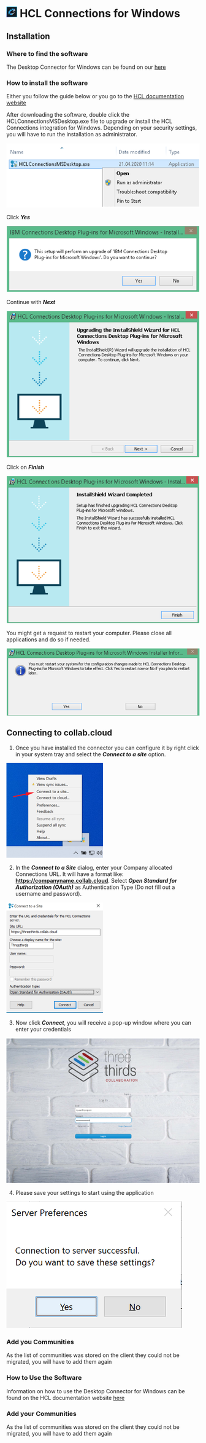 # <img src="/assets/images/HCL_Connection_Master.png" alt="ConnectionsLogo" height="28" /> HCL Connections for Windows

## Installation

### Where to find the software

The Desktop Connector for Windows can be found on our [here](https://docs.collab.cloud/help/downloads/)

### How to install the software

Either you follow the guide below or you go to the [HCL documentation website](https://help.hcltechsw.com/connections/v65/connectors/enduser/c_files_window_install_ovr.html)

After downloading the software, double click the HCLConnectionsMSDesktop.exe file to upgrade or install the HCL Connections integration for Windows. Depending on your security settings, you will have to run the installation as administrator.

<img src="/assets/images/screen-shots/mail/windowsplugin1.png" alt="Install" />

Click **_Yes_**

<img src="/assets/images/screen-shots/mail/windowsplugin2.png" alt="Install" />

Continue with **_Next_**

<img src="/assets/images/screen-shots/mail/windowsplugin3.png" alt="Install" />

Click on **_Finish_**

<img src="/assets/images/screen-shots/mail/windowsplugin4.png" alt="Install" />

You might get a request to restart your computer.
Please close all applications and do so if needed.

<img src="/assets/images/screen-shots/mail/windowsplugin5.png" alt="Install" />

## Connecting to __collab.cloud__

1. Once you have installed the connector you can configure it by right click in your system tray and select the **_Connect to a site_** option.

<img src="/assets/images/screen-shots/connections/connect-to-a-site.png" alt="Connect to a site" width=50% />

2. In the **_Connect to a Site_** dialog, enter your Company allocated Connections URL. It will have a format like: <strong>https://companyname.collab.cloud</strong>. Select **_Open Standard for Authorization (OAuth)_** as Authentication Type (Do not fill out a username and password).

<img src="/assets/images/screen-shots/connections/connection-details.png" alt="Connection Details" width=50% />

3. Now click **_Connect_**, you will receive a pop-up window where you can enter your credentials

<img src="/assets/images/screen-shots/connections/desktoplogin.png" alt="login" />

4. Please save your settings to start using the application

<img src="/assets/images/screen-shots/connections/save-settings.png" alt="login" />

### Add you Communities

As the list of communities was stored on the client they could not be migrated, you will have to add them again

### How to Use the Software

Information on how to use the Desktop Connector for Windows can be found on the HCL documentation website [here](https://help.hcltechsw.com/connections/v65/connectors/enduser/c_ms_plugins_win_explorer.html)

### Add your Communities

As the list of communities was stored on the client they could not be migrated, you will have to add them again
